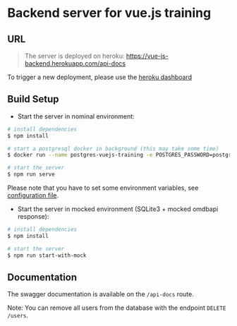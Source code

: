 # Backend server for vue.js training

## URL

> The server is deployed on heroku:
> https://vue-js-backend.herokuapp.com/api-docs

To trigger a new deployment, please use the [heroku dashboard](https://dashboard.heroku.com/apps/vue-js-backend)

## Build Setup

* Start the server in nominal environment:

``` bash
# install dependencies
$ npm install

# start a postgresql docker in background (this may take some time)
$ docker run --name postgres-vuejs-training -e POSTGRES_PASSWORD=postgres -e POSTGRES_DB=myapp -p 5432:5432 -d postgres

# start the server
$ npm run serve
```
Please note that you have to set some environment variables, see [configuration file](./src/config.js).

* Start the server in mocked environment (SQLite3 + mocked omdbapi response):

``` bash
# install dependencies
$ npm install

# start the server
$ npm run start-with-mock
```

## Documentation

The swagger documentation is available on the `/api-docs` route.

Note: You can remove all users from the database with the endpoint `DELETE /users`.

